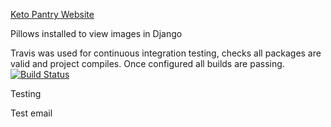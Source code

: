 [Keto Pantry Website](https://keto-pantry.herokuapp.com)


Pillows installed to view images in Django


Travis was used for continuous integration testing, checks all packages are valid and project compiles. Once configured all builds are passing.
[![Build Status](https://travis-ci.org/Holly-Horwood/keto_pantry.svg?branch=master)](https://travis-ci.org/Holly-Horwood/keto_pantry)

Testing

Test email 